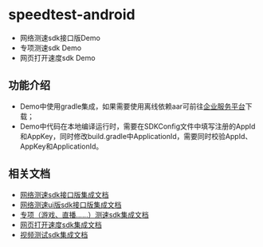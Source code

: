 # speedtest-android
+ 网络测速sdk接口版Demo
+ 专项测速sdk Demo
+ 网页打开速度sdk Demo

## 功能介绍
+ Demo中使用gradle集成，如果需要使用离线依赖aar可前往[企业服务平台](https://b.speedtest.cn/speedtest-sdk)下载；
+ Demo中代码在本地编译运行时，需要在SDKConfig文件中填写注册的AppId和AppKey，同时修改build.gradle中ApplicationId，需要同时校验AppId、AppKey和ApplicationId。

## 相关文档
+ [网络测速sdk接口版集成文档](https://github.com/speedtestcn/speedtest-android/blob/main/SpeedTestSDKDemo/%E7%BD%91%E7%BB%9C%E6%B5%8B%E9%80%9FSDK%E6%8E%A5%E5%8F%A3%E7%89%88%E9%9B%86%E6%88%90%E6%96%87%E6%A1%A3.md)
+ [网络测速ui版sdk接口版集成文档](https://github.com/speedtestcn/speedtest-android/blob/main/SpeedTestUISdkDemo/%E7%BD%91%E7%BB%9C%E6%B5%8B%E9%80%9Fui%E7%89%88SDK%E6%8E%A5%E5%8F%A3%E7%89%88%E9%9B%86%E6%88%90%E6%96%87%E6%A1%A3.md)
+ [专项（游戏、直播……）测速sdk集成文档](https://github.com/speedtestcn/speedtest-android/blob/main/ComboSdkDemo/%E4%B8%93%E9%A1%B9%E6%B5%8B%E9%80%9FSDK%E9%9B%86%E6%88%90%E6%96%87%E6%A1%A3.md)
+ [网页打开速度sdk集成文档](https://github.com/speedtestcn/speedtest-android/blob/main/WebOpenSdkDemo/%E7%BD%91%E9%A1%B5%E6%89%93%E5%BC%80%E9%80%9F%E5%BA%A6SDK%E9%9B%86%E6%88%90%E6%96%87%E6%A1%A3.md)
+ [视频测试sdk集成文档](https://github.com/speedtestcn/speedtest-android/blob/main/VideoTestSdkDemo/%E8%A7%86%E9%A2%91%E6%B5%8B%E8%AF%95SDK%E9%9B%86%E6%88%90%E6%96%87%E6%A1%A3.md)
